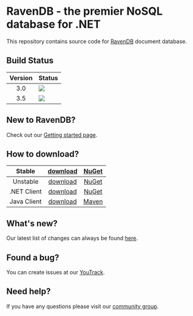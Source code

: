 ﻿# RavenDB - the premier NoSQL database for .NET

This repository contains source code for [RavenDB](http://ravendb.net/) document database.

Build Status
------------
| Version | Status |
|:-------:|:-------|
| 3.0 | ![](http://teamcity.hibernatingrhinos.com/app/rest/builds/buildType:(id:RavenDBTests_30Tests)/statusIcon) |
| 3.5 | ![](http://teamcity.hibernatingrhinos.com/app/rest/builds/buildType:(id:RavenDBTests_35Tests)/statusIcon) |

New to RavenDB?
---------------
Check out our [Getting started page](http://ravendb.net/docs/article-page/3.5/csharp/start/getting-started).

How to download?
-----------------------
| Stable | [download](http://ravendb.net/downloads) | [NuGet](https://www.nuget.org/packages/RavenDB.Server) |
|:-------:|:-------:|:-------:|
| Unstable | [download](http://ravendb.net/downloads/builds) | [NuGet](https://www.nuget.org/packages/RavenDB.Server) |
| .NET Client | [download](http://ravendb.net/downloads) | [NuGet](https://www.nuget.org/packages/RavenDB.Client) |
| Java Client | [download](http://ravendb.net/downloads) | [Maven](http://search.maven.org/#search%7Cgav%7C1%7Cg%3A%22net.ravendb%22%20AND%20a%3A%22ravendb-client%22) |

What's new?
-----------
Our latest list of changes can always be found [here](http://ravendb.net/docs/article-page/3.5/csharp/start/whats-new).

Found a bug?
------------
You can create issues at our [YouTrack](http://issues.hibernatingrhinos.com).

Need help?
----------
If you have any questions please visit our [community group](http://groups.google.com/group/ravendb/).